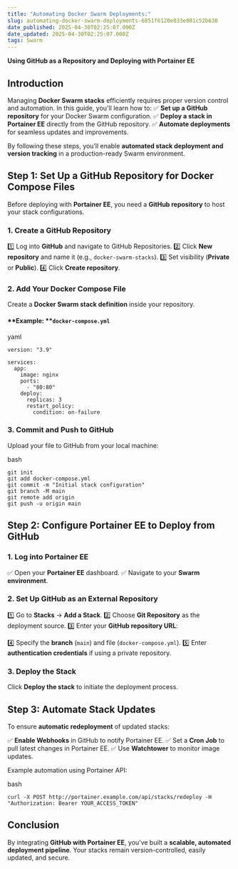 ```yaml
---
title: "Automating Docker Swarm Deployments:"
slug: automating-docker-swarm-deployments-6851f6120e033e001c52b630
date_published: 2025-04-30T02:25:07.000Z
date_updated: 2025-04-30T02:25:07.000Z
tags: Swarm
---
```


**Using GitHub as a Repository and Deploying with Portainer EE**

## **Introduction**

Managing **Docker Swarm stacks** efficiently requires proper version control and automation. In this guide, you'll learn how to: ✅ **Set up a GitHub repository** for your Docker Swarm configuration. ✅ **Deploy a stack in Portainer EE** directly from the GitHub repository. ✅ **Automate deployments** for seamless updates and improvements.

By following these steps, you’ll enable **automated stack deployment and version tracking** in a production-ready Swarm environment.

## **Step 1: Set Up a GitHub Repository for Docker Compose Files**

Before deploying with **Portainer EE**, you need a **GitHub repository** to host your stack configurations.

### **1. Create a GitHub Repository**

1️⃣ Log into **GitHub** and navigate to GitHub Repositories. 2️⃣ Click **New repository** and name it (e.g., `docker-swarm-stacks`). 3️⃣ Set visibility (**Private** or **Public**). 4️⃣ Click **Create repository**.

### **2. Add Your Docker Compose File**

Create a **Docker Swarm stack definition** inside your repository.

#### **Example: **`docker-compose.yml`

yaml

    version: "3.9"
    
    services:
      app:
        image: nginx
        ports:
          - "80:80"
        deploy:
          replicas: 3
          restart_policy:
            condition: on-failure
    

### **3. Commit and Push to GitHub**

Upload your file to GitHub from your local machine:

bash

    git init
    git add docker-compose.yml
    git commit -m "Initial stack configuration"
    git branch -M main
    git remote add origin 
    git push -u origin main
    

## **Step 2: Configure Portainer EE to Deploy from GitHub**

### **1. Log into Portainer EE**

✅ Open your **Portainer EE** dashboard. ✅ Navigate to your **Swarm environment**.

### **2. Set Up GitHub as an External Repository**

1️⃣ Go to **Stacks** → **Add a Stack**. 2️⃣ Choose **Git Repository** as the deployment source. 3️⃣ Enter your **GitHub repository URL**:

    

4️⃣ Specify the **branch** (`main`) and file (`docker-compose.yml`). 5️⃣ Enter **authentication credentials** if using a private repository.

### **3. Deploy the Stack**

Click **Deploy the stack** to initiate the deployment process.

## **Step 3: Automate Stack Updates**

To ensure **automatic redeployment** of updated stacks:

✅ **Enable Webhooks** in GitHub to notify Portainer EE. ✅ Set a **Cron Job** to pull latest changes in Portainer EE. ✅ Use **Watchtower** to monitor image updates.

Example automation using Portainer API:

bash

    curl -X POST http://portainer.example.com/api/stacks/redeploy -H "Authorization: Bearer YOUR_ACCESS_TOKEN"
    

## **Conclusion**

By integrating **GitHub with Portainer EE**, you’ve built a **scalable, automated deployment pipeline**. Your stacks remain version-controlled, easily updated, and secure.
